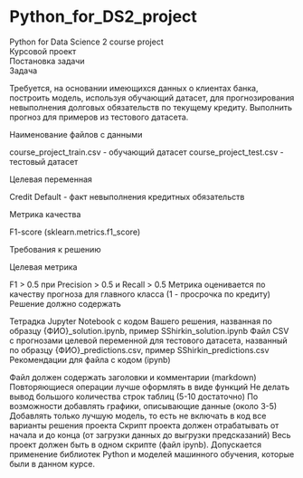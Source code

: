 # Python_for_DS2_project   
Python for Data Science 2 course project   
Курсовой проект   
Постановка задачи   
Задача   

Требуется, на основании имеющихся данных о клиентах банка, построить модель, используя обучающий датасет, для прогнозирования невыполнения долговых обязательств по текущему кредиту. Выполнить прогноз для примеров из тестового датасета.   

Наименование файлов с данными   

course_project_train.csv - обучающий датасет
course_project_test.csv - тестовый датасет

Целевая переменная

Credit Default - факт невыполнения кредитных обязательств

Метрика качества

F1-score (sklearn.metrics.f1_score)

Требования к решению

Целевая метрика

F1 > 0.5 при Precision > 0.5 и Recall > 0.5
Метрика оценивается по качеству прогноза для главного класса (1 - просрочка по кредиту)
Решение должно содержать

Тетрадка Jupyter Notebook с кодом Вашего решения, названная по образцу {ФИО}_solution.ipynb, пример SShirkin_solution.ipynb
Файл CSV с прогнозами целевой переменной для тестового датасета, названный по образцу {ФИО}_predictions.csv, пример SShirkin_predictions.csv
Рекомендации для файла с кодом (ipynb)

Файл должен содержать заголовки и комментарии (markdown)
Повторяющиеся операции лучше оформлять в виде функций
Не делать вывод большого количества строк таблиц (5-10 достаточно)
По возможности добавлять графики, описывающие данные (около 3-5)
Добавлять только лучшую модель, то есть не включать в код все варианты решения проекта
Скрипт проекта должен отрабатывать от начала и до конца (от загрузки данных до выгрузки предсказаний)
Весь проект должен быть в одном скрипте (файл ipynb).
Допускается применение библиотек Python и моделей машинного обучения, которые были в данном курсе.
